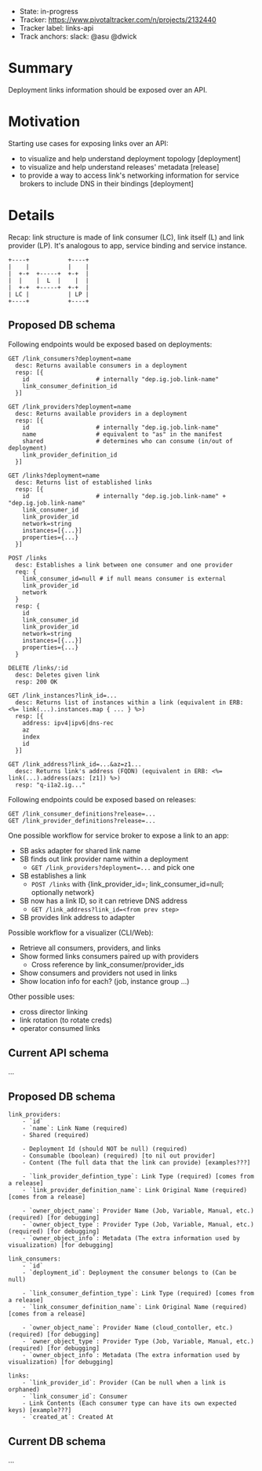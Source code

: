 - State: in-progress
- Tracker: https://www.pivotaltracker.com/n/projects/2132440
- Tracker label: links-api
- Track anchors: slack: @asu @dwick

# Summary

Deployment links information should be exposed over an API.

# Motivation

Starting use cases for exposing links over an API:

- to visualize and help understand deployment topology [deployment]
- to visualize and help understand releases' metadata [release]
- to provide a way to access link's networking information for service brokers to include DNS in their bindings [deployment]

# Details

Recap: link structure is made of link consumer (LC), link itself (L) and link provider (LP). It's analogous to app, service binding and service instance.

```
+----+           +----+
|    |           |    |
|  +-+  +-----+  +-+  |
|  |    |  L  |    |  |
|  +-+  +-----+  +-+  |
| LC |           | LP |
+----+           +----+
```

## Proposed DB schema

Following endpoints would be exposed based on deployments:

```
GET /link_consumers?deployment=name
  desc: Returns available consumers in a deployment
  resp: [{
    id                   # internally "dep.ig.job.link-name"
    link_consumer_definition_id
  }]

GET /link_providers?deployment=name
  desc: Returns available providers in a deployment
  resp: [{
    id                   # internally "dep.ig.job.link-name"
    name                 # equivalent to "as" in the manifest
    shared               # determines who can consume (in/out of deployment)
    link_provider_definition_id
  }]

GET /links?deployment=name
  desc: Returns list of established links
  resp: [{
    id                   # internally "dep.ig.job.link-name" + "dep.ig.job.link-name"
    link_consumer_id
    link_provider_id
    network=string
    instances=[{...}]
    properties={...}
  }]

POST /links
  desc: Establishes a link between one consumer and one provider
  req: {
    link_consumer_id=null # if null means consumer is external
    link_provider_id
    network
  }
  resp: {
    id
    link_consumer_id
    link_provider_id
    network=string
    instances=[{...}]
    properties={...}
  }

DELETE /links/:id
  desc: Deletes given link
  resp: 200 OK

GET /link_instances?link_id=...
  desc: Returns list of instances within a link (equivalent in ERB: <%= link(...).instances.map { ... } %>)
  resp: [{
    address: ipv4|ipv6|dns-rec
    az
    index
    id
  }]

GET /link_address?link_id=...&az=z1...
  desc: Returns link's address (FQDN) (equivalent in ERB: <%= link(...).address(azs: [z1]) %>)
  resp: "q-i1a2.ig..."
```

Following endpoints could be exposed based on releases:

```
GET /link_consumer_definitions?release=...
GET /link_provider_definitions?release=...
```

One possible workflow for service broker to expose a link to an app:

- SB asks adapter for shared link name
- SB finds out link provider name within a deployment
  - `GET /link_providers?deployment=...` and pick one
- SB establishes a link
  - `POST /links` with {link_provider_id=<from prev step>; link_consumer_id=null; optionally network}
- SB now has a link ID, so it can retrieve DNS address
  - `GET /link_address?link_id=<from prev step>`
- SB provides link address to adapter

Possible workflow for a visualizer (CLI/Web):

- Retrieve all consumers, providers, and links
- Show formed links consumers paired up with providers
  - Cross reference by link_consumer/provider_ids
- Show consumers and providers not used in links
- Show location info for each? (job, instance group ...)

Other possible uses:

- cross director linking
- link rotation (to rotate creds)
- operator consumed links


## Current API schema

...

## Proposed DB schema

```
link_providers:
    - `id`
    - `name`: Link Name (required)
    - Shared (required)

    - Deployment Id (should NOT be null) (required)
    - Consumable (boolean) (required) [to nil out provider]
    - Content (The full data that the link can provide) [examples???]

    - `link_provider_defintion_type`: Link Type (required) [comes from a release]
    - `link_provider_definition_name`: Link Original Name (required) [comes from a release]

    - `owner_object_name`: Provider Name (Job, Variable, Manual, etc.) (required) [for debugging]
    - `owner_object_type`: Provider Type (Job, Variable, Manual, etc.) (required) [for debugging]
    - `owner_object_info`: Metadata (The extra information used by visualization) [for debugging]

link_consumers:
    - `id`
    - `deployment_id`: Deployment the consumer belongs to (Can be null)

    - `link_consumer_defintion_type`: Link Type (required) [comes from a release]
    - `link_consumer_definition_name`: Link Original Name (required) [comes from a release]

    - `owner_object_name`: Provider Name (cloud_contoller, etc.) (required) [for debugging]
    - `owner_object_type`: Provider Type (Job, Variable, Manual, etc.) (required) [for debugging]
    - `owner_object_info`: Metadata (The extra information used by visualization) [for debugging]

links:
    - `link_provider_id`: Provider (Can be null when a link is orphaned)
    - `link_consumer_id`: Consumer
    - Link Contents (Each consumer type can have its own expected keys) [example???]
    - `created_at`: Created At
```

## Current DB schema

...
